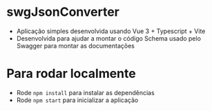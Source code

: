 # swgJsonConverter
* Aplicação simples desenvolvida usando Vue 3 + Typescript + Vite
* Desenvolvida para ajudar a montar o código Schema usado pelo Swagger para montar as documentações

# Para rodar localmente
* Rode `npm install` para instalar as dependências
* Rode `npm start` para inicializar a aplicação

